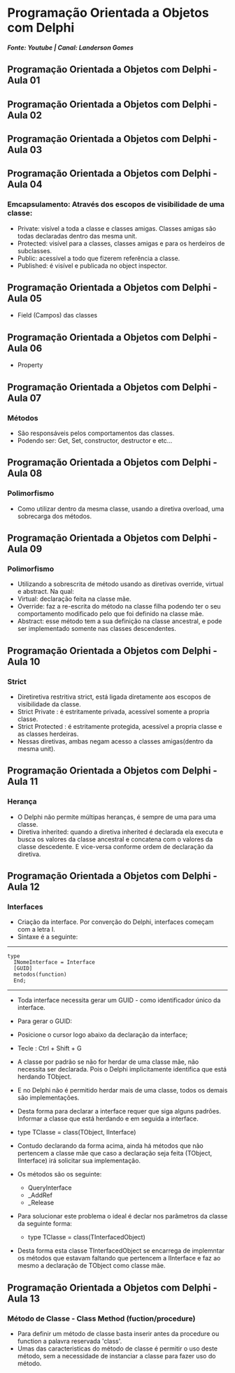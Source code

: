 # Programação Orientada a Objetos com Delphi
##### Fonte: Youtube | Canal: Landerson Gomes

## Programação Orientada a Objetos com Delphi - Aula 01

## Programação Orientada a Objetos com Delphi - Aula 02

## Programação Orientada a Objetos com Delphi - Aula 03

## Programação Orientada a Objetos com Delphi - Aula 04
### Emcapsulamento: Através dos escopos de visibilidade de uma classe:
- Private: visível a toda a classe e classes amigas. Classes amigas são todas declaradas dentro das mesma unit.
- Protected: visível para a classes, classes amigas e para os herdeiros de subclasses.
- Public: acessível a todo que fizerem referência a classe.
- Published: é visível e publicada no object inspector.

## Programação Orientada a Objetos com Delphi - Aula 05
- Field (Campos) das classes

## Programação Orientada a Objetos com Delphi - Aula 06
- Property

## Programação Orientada a Objetos com Delphi - Aula 07
### Métodos
- São responsáveis pelos comportamentos das classes. 
- Podendo ser: Get, Set, constructor, destructor e etc...

## Programação Orientada a Objetos com Delphi - Aula 08
### Polimorfismo
- Como utilizar dentro da mesma classe, usando a diretiva overload, uma sobrecarga dos métodos.

## Programação Orientada a Objetos com Delphi - Aula 09
### Polimorfismo
- Utilizando a sobrescrita de método usando as diretivas override, virtual e abstract. Na qual:
- Virtual: declaração feita na classe mãe.
- Override: faz a re-escrita do método na classe filha podendo ter o seu comportamento modificado pelo que foi definido na classe mãe.
- Abstract: esse método tem a sua definição na classe ancestral, e pode ser implementado somente nas classes descendentes.

## Programação Orientada a Objetos com Delphi - Aula 10
### Strict
- Diretiretiva restritiva strict, está ligada diretamente aos escopos de visibilidade da classe.
- Strict Private : é estritamente privada, acessível somente a propria classe.
- Strict Protected : é estritamente protegida, acessível a propria classe e as classes herdeiras.
- Nessas diretivas, ambas negam acesso a classes amigas(dentro da mesma unit).

## Programação Orientada a Objetos com Delphi - Aula 11
### Herança
- O Delphi não permite múltipas heranças, é sempre de uma para uma classe.
- Diretiva inherited: quando a diretiva inherited é declarada ela executa e busca os valores da classe ancestral e concatena com o valores da classe descedente. E vice-versa conforme ordem de declaração da diretiva.

## Programação Orientada a Objetos com Delphi - Aula 12
### Interfaces   
- Criação da interface. Por converção do Delphi, interfaces começam com a letra I.
- Sintaxe é a seguinte:
---
	type
	  INomeInterface = Interface
	  [GUID]
	  metodos(function)
	  End;
---
- Toda interface necessita gerar um GUID - como identificador único da interface.
- Para gerar o GUID:
- Posicione o cursor logo abaixo da declaração da interface;
- Tecle : Ctrl + Shift + G

- A classe por padrão se não for herdar de uma classe mãe, não necessita ser declarada. Pois o Delphi implicitamente identifica que está herdando TObject.
- E no Delphi não é permitido herdar mais de uma classe, todos os demais são implementações.
- Desta forma para declarar a interface requer que siga alguns padrões. Informar a classe que está herdando e em seguida a interface.
- type TClasse = class(TObject, IInterface)
- Contudo declarando da forma acima, ainda há métodos que não pertencem a classe mãe que caso a declaração seja feita (TObject, IInterface) irá solicitar sua implementação.
- Os métodos são os seguinte:  
  - QueryInterface
  - _AddRef
  - _Release
- Para solucionar este problema o ideal é declar nos parâmetros da classe da seguinte forma:
  - type TClasse = class(TInterfacedObject)
- Desta forma esta classe TInterfacedObject se encarrega de implemntar os métodos que estavam faltando que pertencem a IInterface e faz ao mesmo a declaração de TObject como classe mãe.

## Programação Orientada a Objetos com Delphi - Aula 13
### Método de Classe - Class Method (fuction/procedure)
- Para definir um método de classe basta inserir antes da procedure ou function a palavra reservada 'class'.
- Umas das caracteristicas do método de classe é permitir o uso deste método, sem a necessidade de instanciar a classe para fazer uso do método.
